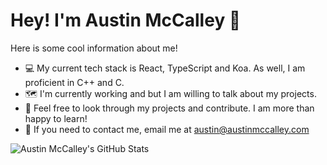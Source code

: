 # Hey! I'm Austin McCalley 🚀

Here is some cool information about me!
- 💻 My current tech stack is React, TypeScript and Koa. As well, I am proficient in C++ and C.
- 🗺️ I'm currently working and but I am willing to talk about my projects.
- 🔎 Feel free to look through my projects and contribute. I am more than happy to learn!
- 📧 If you need to contact me, email me at [austin@austinmccalley.com](mailto:austin@austinmccalley.com)


![Austin McCalley's GitHub Stats](https://github-readme-stats.vercel.app/api?username=austinmccalley&count_private=true&show_icons=true&theme=graywhite)
